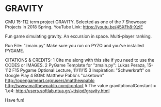 # GRAVITY
CMU 15-112 term project GRAVITY. Selected as one of the 7 Showcase Projects in 2018 Spring. 
YouTube Link: https://youtu.be/45XFh8-XzlE

Fun game simulating gravity. An excursion in space. Multi-player ranking.

Run File: “zmain.py” 
Make sure you run on PYZO and you've installed PYGAME. 

CITATIONS & CREDITS:
1	Cite me along with this site if you need to use the CODES or IMAGES.
2	PyGame Template for "zmain.py": Lukas Peraza, 15-112 F15 Pygame Optional Lecture, 11/11/15
3	Inspiration: "Schwerkraft" on Google Play
4	BGM: Matthew Pablo's "caketown" http://opengameart.org/users/matthewpablo http://www.matthewpablo.com/contact
5	The value gravitationalConstant = 1.e4: http://users.softlab.ntua.gr/~ttsiod/gravity.html
  
Have fun!

